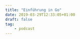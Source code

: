 ```yaml
---
title: "Einführung in Go"
date: 2019-03-29T12:33:05+01:00
draft: false
tag: 
    - podcast
---
```


